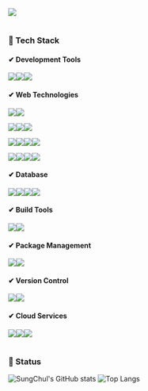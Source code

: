 <img src="https://capsule-render.vercel.app/api?type=waving&color=6164C6&height=300&section=header&text=Hello!_!&fontSize=90&animation=fadeln&fontAlignY=42&desc=PSungChul's%20GitHub%20Profile&descAlignY=60" />

#

### 📌 Tech Stack

#### ✔ Development Tools
<img src="https://img.shields.io/badge/eclipse%20ide-2C2255?style=for-the-badge&logo=eclipseide&logoColor=white"><img src="https://img.shields.io/badge/intellij%20idea-000000?style=for-the-badge&logo=intellijidea&logoColor=white"><img src="https://img.shields.io/badge/visual%20studio%20code-007ACC?style=for-the-badge&logo=visualstudiocode&logoColor=white">

#### ✔ Web Technologies
<img src="https://img.shields.io/badge/java-007396?style=for-the-badge&logo=java&logoColor=white"><img src="https://img.shields.io/badge/node.js-339933?style=for-the-badge&logo=nodedotjs&logoColor=white">

<img src="https://img.shields.io/badge/spring-6DB33F?style=for-the-badge&logo=spring&logoColor=white"><img src="https://img.shields.io/badge/spring%20boot-6DB33F?style=for-the-badge&logo=Spring Boot&logoColor=white"><img src="https://img.shields.io/badge/spring%20security-6DB33F?style=for-the-badge&logo=Spring Security&logoColor=white">

<img src="https://img.shields.io/badge/json%20web%20tokens-000000?style=for-the-badge&logo=jsonwebtokens&logoColor=white"><img src="https://img.shields.io/badge/rabbitmq-FF6600?style=for-the-badge&logo=rabbitmq&logoColor=white"><img src="https://img.shields.io/badge/socket.io-010101?style=for-the-badge&logo=socketdotio&logoColor=white"><img src="https://img.shields.io/badge/webrtc-333333?style=for-the-badge&logo=webrtc&logoColor=white">

<img src="https://img.shields.io/badge/apache%20tomcat-F8DC75?style=for-the-badge&logo=apachetomcat&logoColor=white"><img src="https://img.shields.io/badge/openapi%20initiative-6BA539?style=for-the-badge&logo=openapiinitiative&logoColor=white"><img src="https://img.shields.io/badge/mybatis-F80000?style=for-the-badge&logo=mybatis&logoColor=white"><img src="https://img.shields.io/badge/jpa-4479A1?style=for-the-badge&logo=jpa&logoColor=white">

#### ✔ Database
<img src="https://img.shields.io/badge/oracle-F80000?style=for-the-badge&logo=oracle&logoColor=white"><img src="https://img.shields.io/badge/mysql-4479A1?style=for-the-badge&logo=mysql&logoColor=white"><img src="https://img.shields.io/badge/mongodb-47A248?style=for-the-badge&logo=mongodb&logoColor=white"><img src="https://img.shields.io/badge/redis-DC382D?style=for-the-badge&logo=redis&logoColor=white">

#### ✔ Build Tools
<img src="https://img.shields.io/badge/apache%20maven-C71A36?style=for-the-badge&logo=apachemaven&logoColor=white"><img src="https://img.shields.io/badge/gradle-02303A?style=for-the-badge&logo=gradle&logoColor=white">

#### ✔ Package Management
<img src="https://img.shields.io/badge/npm-CB3837?style=for-the-badge&logo=npm&logoColor=white"><img src="https://img.shields.io/badge/homebrew-FBB040?style=for-the-badge&logo=homebrew&logoColor=white">

#### ✔ Version Control
<img src="https://img.shields.io/badge/git-F05032?style=for-the-badge&logo=git&logoColor=white"><img src="https://img.shields.io/badge/github-181717?style=for-the-badge&logo=github&logoColor=white">

#### ✔ Cloud Services
<img src="https://img.shields.io/badge/amazon%20aws-232F3E?style=for-the-badge&logo=amazonaws&logoColor=white"><img src="https://img.shields.io/badge/amazon%20ec2-FF9900?style=for-the-badge&logo=amazonec2&logoColor=white"><img src="https://img.shields.io/badge/amazon%20route53-8C4FFF?style=for-the-badge&logo=amazonroute53&logoColor=white">

#

### 📌 Status

<!--
**PSungChul/PSungChul** is a ✨ _special_ ✨ repository because its `README.md` (this file) appears on your GitHub profile.

Here are some ideas to get you started:

- 🔭 I’m currently working on ...
- 🌱 I’m currently learning ...
- 👯 I’m looking to collaborate on ...
- 🤔 I’m looking for help with ...
- 💬 Ask me about ...
- 📫 How to reach me: ...
- 😄 Pronouns: ...
- ⚡ Fun fact: ...
-->


![SungChul's GitHub stats](https://github-readme-stats.vercel.app/api?username=PSungChul&show_icons=true&theme=synthwave)
![Top Langs](https://github-readme-stats.vercel.app/api/top-langs/?username=PSungChul&layout=compact&theme=calm)
